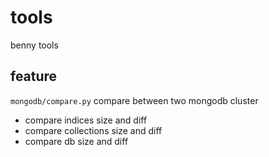 # tools
benny tools

## feature

`mongodb/compare.py`
 compare between two mongodb cluster
- compare indices size and diff
- compare collections size and diff
- compare db size and diff
